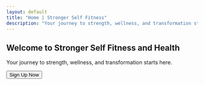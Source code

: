 ```yaml
---
layout: default
title: "Home | Stronger Self Fitness"
description: "Your journey to strength, wellness, and transformation starts here."
---
```


<!-- Hero Section -->
<section class="hero d-flex align-items-center text-center text-white" style="background: url('{{ '/assets/images/hero-bg.jpg' | relative_url }}') no-repeat center center/cover; height:100vh;">
  <div class="container hero-content shadow-box p-4">
    <h1>Welcome to Stronger Self Fitness and Health</h1>
    <p>Your journey to strength, wellness, and transformation starts here.</p>
    <button class="btn btn-danger mt-3" data-bs-toggle="modal" data-bs-target="#signupModal">
      Sign Up Now <i class="fas fa-arrow-right"></i>
    </button>
  </div>
</section>
<!-- Videos Section -->
<section class="py-5 text-center">
  <div class="container">
    <h2 class="section-heading">Are you ready for the Wellness Experience?</h2>
    <p class="mb-4">We don’t just train bodies — we transform lives through mindset, discipline, and health.</p>
    <div class="row">
      <div class="col-md-6 mb-4">
        <video controls width="100%">
          <source src="{{ '/assets/videos/video1.mp4' | relative_url }}" type="video/mp4">
        </video>
      </div>
      <div class="col-md-6 mb-4">
        <video controls width="100%">
          <source src="{{ '/assets/videos/video2.mp4' | relative_url }}" type="video/mp4">
        </video>
      </div>
    </div>
  </div>
</section>

<!-- Gym Images Section -->
<section class="py-5">
  <div class="container">
    <div class="row g-3">
      <div class="col-md-4 position-relative">
        <img src="{{ '/assets/images/gym1.jpg' | relative_url }}" class="img-fluid feature-img" alt="Gym Floors">
        <h4 class="position-absolute top-50 start-50 translate-middle text-white">Gym Floors</h4>
      </div>
      <div class="col-md-4 position-relative">
        <img src="{{ '/assets/images/gym2.jpg' | relative_url }}" class="img-fluid feature-img" alt="Weights">
        <h4 class="position-absolute top-50 start-50 translate-middle text-white">Weights</h4>
      </div>
      <div class="col-md-4 position-relative">
        <img src="{{ '/assets/images/gym3.jpg' | relative_url }}" class="img-fluid feature-img" alt="Cardio">
        <h4 class="position-absolute top-50 start-50 translate-middle text-white">Cardio</h4>
      </div>
    </div>
  </div>
</section>

<!-- Services Section -->
<section id="services" class="py-5 bg-light text-center">
  <div class="container">
    <h2 class="mb-4 section-heading">Our Services</h2>
    <div class="row">
      <div class="col-md-4 mb-4">
        <img src="{{ '/assets/images/service1.jpg' | relative_url }}" class="img-fluid mb-3" alt="Personal Training">
        <h4>Personal Training</h4>
        <p>One-on-one customized sessions tailored to your goals.</p>
      </div>
      <div class="col-md-4 mb-4">
        <img src="{{ '/assets/images/service2.jpg' | relative_url }}" class="img-fluid mb-3" alt="Group Classes">
        <h4>Group Classes</h4>
        <p>High-energy sessions designed to keep you motivated.</p>
      </div>
      <div class="col-md-4 mb-4">
        <img src="{{ '/assets/images/service3.jpg' | relative_url }}" class="img-fluid mb-3" alt="Nutrition Coaching">
        <h4>Nutrition Coaching</h4>
        <p>Holistic guidance on eating habits that fuel transformation.</p>
      </div>
    </div>
  </div>
</section>

<!-- Stats Section -->
<section id="stats" class="py-5 bg-danger text-white text-center">
  <div class="container">
    <div class="row">
      <div class="col-md-3">
        <h3 class="counter" data-target="200">0</h3>
        <p>Members Trained</p>
      </div>
      <div class="col-md-3">
        <h3 class="counter" data-target="500">0</h3>
        <p>Pounds Lost</p>
      </div>
      <div class="col-md-3">
        <h3 class="counter" data-target="50">0</h3>
        <p>Programs Completed</p>
      </div>
      <div class="col-md-3">
        <h3 class="counter" data-target="150">0</h3>
        <p>Happy Clients</p>
      </div>
    </div>
  </div>
</section>

<!-- Classes Section -->
<section id="classes" class="py-5">
  <div class="container">
    <h2 class="mb-4 section-heading">Our Classes</h2>
    <div class="row align-items-center">
      <div class="col-md-6">
        <p>Our group classes are designed for all fitness levels, focusing on strength, endurance, and fun. With personalized attention in a group setting, you’ll find motivation and energy that keeps you coming back.</p>
        <p>Whether it’s high-intensity interval training or calming wellness classes, we have something for everyone. Join us and become part of a supportive community dedicated to achieving results together.</p>
      </div>
      <div class="col-md-6">
        <img src="{{ '/assets/images/gym4.jpg' | relative_url }}" class="img-fluid" alt="Classes">
      </div>
    </div>
  </div>
</section>

<!-- Equipment Section -->
<section class="py-5 text-center bg-danger text-white">
  <div class="container">
    <h2 class="mb-5">We also have an amazing selection of cardio equipment</h2>
    <div class="row g-3">
      <div class="col-md-4"><img src="{{ '/assets/images/gym1.jpg' | relative_url }}" class="img-fluid hover-zoom feature-img" alt="Equipment"></div>
      <div class="col-md-4"><img src="{{ '/assets/images/gym2.jpg' | relative_url }}" class="img-fluid hover-zoom feature-img" alt="Equipment"></div>
      <div class="col-md-4"><img src="{{ '/assets/images/gym3.jpg' | relative_url }}" class="img-fluid hover-zoom feature-img" alt="Equipment"></div>
    </div>
  </div>
</section>
